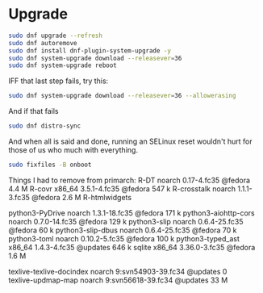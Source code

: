 # Upgrade

```bash
sudo dnf upgrade --refresh
sudo dnf autoremove
sudo dnf install dnf-plugin-system-upgrade -y
sudo dnf system-upgrade download --releasever=36
sudo dnf system-upgrade reboot
```

IFF that last step fails, try this:

```bash
sudo dnf system-upgrade download --releasever=36 --allowerasing
```

And if that fails

```bash
sudo dnf distro-sync
```

And when all is said and done, running an SELinux reset wouldn't hurt for those of us who much with everything.

```bash
sudo fixfiles -B onboot
```


Things I had to remove from primarch:
R-DT                                 noarch 0.17-4.fc35         @fedora  4.4 M
 R-covr                               x86_64 3.5.1-4.fc35        @fedora  547 k
 R-crosstalk                          noarch 1.1.1-3.fc35        @fedora  2.6 M
 R-htmlwidgets  
 
 python3-PyDrive                      noarch 1.3.1-18.fc35       @fedora  171 k
 python3-aiohttp-cors                 noarch 0.7.0-14.fc35       @fedora  129 k
 python3-slip                         noarch 0.6.4-25.fc35       @fedora   60 k
 python3-slip-dbus                    noarch 0.6.4-25.fc35       @fedora   70 k
 python3-toml                         noarch 0.10.2-5.fc35       @fedora  100 k
 python3-typed_ast                    x86_64 1.4.3-4.fc35        @updates 646 k
 sqlite                               x86_64 3.36.0-3.fc35       @fedora  1.6 M
 
 texlive-texlive-docindex             noarch 9:svn54903-39.fc34  @updates   0  
 texlive-updmap-map                   noarch 9:svn56618-39.fc34  @updates  33 M

